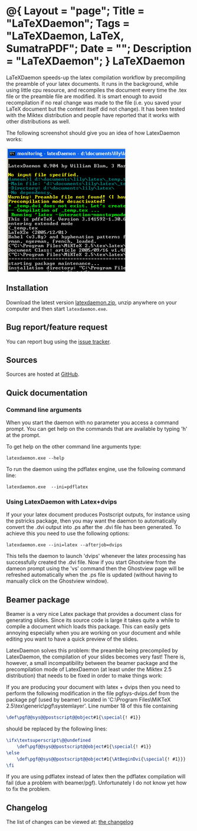 @{
  Layout = "page";
  Title = "LaTeXDaemon";
  Tags = "LaTeXDaemon, LaTeX, SumatraPDF";
  Date = "";
  Description = "LaTeXDaemon";
}
LaTeXDaemon
===========

LaTeXDaemon speeds-up the latex compilation workflow by precompiling the preamble of your latex documents.
It runs in the background, while using little cpu resource, and recompiles the document every time the .tex file 
or the preamble file are modified. It is smart enough to avoid recompilation if no real change was made
to the file (i.e. you saved your LaTeX document but the content itself did not change).
It has been tested with the Miktex distribution and people have reported that it works with other distributions as well.

The following screenshot should give you an idea of how LatexDaemon works:

![LatexDaemon Screenshot](screenshot.png) 

Installation
--------

Download the latest version [latexdaemon.zip](latexdaemon.zip), unzip anywhere on your computer and then start `latexdaemon.exe`.

Bug report/feature request
--------------------------

You can report bug using the [issue tracker](https://github.com/blumu/latexdaemon/issues).

Sources
-------

Sources are hosted at [GitHub](https://github.com/blumu/latexdaemon).

Quick documentation
-------------------

### Command line arguments

When you start the daemon with no parameter you access a command prompt. You can get help on the commands that are available by typing 'h' at the prompt.

To get help on the other command line arguments type:

    latexdaemon.exe --help

To run the daemon using the pdflatex engine, use the following command line:

    latexdaemon.exe  --ini=pdflatex

### Using LatexDaemon with Latex+dvips

If your your latex document produces Postscript outputs, for instance using the pstricks package, then you may want the daemon to automatically convert the .dvi output into .ps after the .dvi file has been generated. To achieve this you need to use the following options:

    latexdaemon.exe --ini=latex --afterjob=dvips

This tells the daemon to launch 'dvips' whenever the latex processing has successfully created the .dvi file. Now if you start Ghostview from the dameon prompt using the 'vs' command then the Ghostview page will be refreshed automatically when the .ps file is updated (without having to manually click on the Ghostview window).

Beamer package
--------------

Beamer is a very nice Latex package that provides a document class for generating slides. Since its source code is large it takes quite a while to compile a document which loads this package. This can easily gets annoying especially when you are working on your document and while editing you want to have a quick preview of the slides.

LatexDaemon solves this problem: the preamble being precompiled by LatexDaemon, the compilation of your slides becomes very fast! There is, however, a small incompatibility between the beamer package and the precompilation mode of LatexDaemon (at least under the Miktex 2.5 distribution) that needs to be fixed in order to make things work:

If you are producing your document with latex + dvips then you need to perform the following modification in the file pgfsys-dvips.def from the package pgf (used by beamer) located in 'C:\\Program Files\\MiKTeX 2.5\\tex\\generic\\pgf\\systemlayer'. Line number 18 of this file containing

```latex
\def\pgf@@sys@@postscript@@object#1{\special{! #1}}
```

should be replaced by the following lines:

```latex
\ifx\textsuperscript\@@undefined
    \def\pgf@@sys@@postscript@@object#1{\special{! #1}}
\else
    \def\pgf@@sys@@postscript@@object#1{\AtBeginDvi{\special{! #1}}}
\fi
```

If you are using pdflatex instead of latex then the pdflatex compilation will fail (due a problem with beamer/pgf). Unfortunately I do not know yet how to fix the problem.

Changelog
---------

The list of changes can be viewed at: [the changelog](changelog-inc.html)
